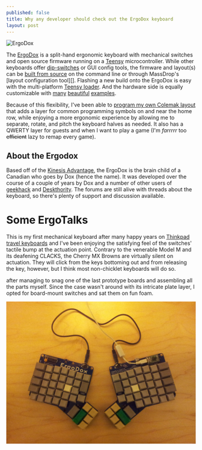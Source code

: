 ```yaml
---
published: false
title: Why any developer should check out the ErgoDox keyboard
layout: post
---
```



![ErgoDox](https://d3jqoivu6qpygv.cloudfront.net/img_bucket/ergodox/_W3T2166.jpg)

The [ErgoDox][] is a split-hand ergonomic keyboard with mechanical switches and open source firmware running on a [Teensy][] microcontroller. While other keyboards offer [dip-switches][codekeyboard] or GUI config tools, the firmware and layout(s) can be [built from source][0] on the command line or through MassDrop's [layout configuration tool][]. Flashing a new build onto the ErgoDox is easy with the multi-platform [Teensy loader][]. And the hardware side is equally customizable with [many][3] [beautiful][4] [examples][5].

Because of this flexibility, I've been able to [program my own Colemak layout][mylayout] that adds a layer for common programming symbols on and near the home row, while enjoying a more ergonomic experience by allowing me to separate, rotate, and pitch the keyboard halves as needed. It also has a QWERTY layer for guests and when I want to play a game (I'm *farrrrr* too ~~efficient~~ lazy to remap every game).

## About the Ergodox

Based off of the [Kinesis Advantage][6], the ErgoDox is the brain child of a Canadian who goes by Dox (hence the name). It was developed over the course of a couple of years by Dox and a number of other users of [geekhack][] and [Deskthority][]. The forums are still alive with threads about the keyboard, so there's plenty of support and discussion available.

# Some ErgoTalks

This is my first mechanical keyboard after many happy years on [Thinkpad travel keyboards][2] and I've been enjoying the satisfying feel of the switches' tactile bump at the actuation point. Contrary to the venerable Model M and its deafening CLACKS, the Cherry MX Browns are virtually silent on actuation. They will click from the keys bottoming out and from releasing the key, however, but I think most non-chicklet keyboards will do so.

after managing to snag one of the last prototype boards and assembling all the parts myself. Since the case wasn't around with its intricate plate layer, I opted for board-mount switches and sat them on fun foam. 

![jjt-ergo-prototype.jpg](/assets/media/jjt-ergo-prototype.jpg)


[ErgoDox]: http://ergodox.org/
[Teensy]: http://www.pjrc.com/teensy/
[geekhack]: http://geekhack.org/
[Deskthority]: http://deskthority.net/
[layout config tool]: https://www.massdrop.com/ext/ergodox
[Teensy loader]: http://www.pjrc.com/teensy/loader.html
[codekeyboard]: http://codekeyboards.com/
[mylayout]: https://github.com/jjt/ergodox-firmware/blob/master/src/keyboard/ergodox/layout/colemak-symbol-mod.c

[0]: https://github.com/benblazak/ergodox-firmware
[2]: http://www.ideacouture.com/blog/wp-content/uploads/2009/09/thinkpad-keyboard-beauty-1024x402.jpg
[3]: http://geekhack.org/index.php?topic=43709.0
[4]: http://farm4.staticflickr.com/3833/8943930400_c2e1f0b47e_z.jpg
[5]: http://geekhack.org/index.php?topic=46860.msg996709#msg996709
[6]: http://www.kinesis-ergo.com/images/cont-above-hands-blk630x390.jpg
